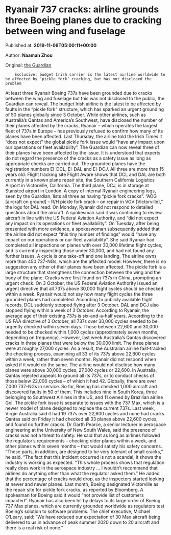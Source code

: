 
# Ryanair 737 cracks: airline grounds three Boeing planes due to cracking between wing and fuselage

Published at: **2019-11-06T05:00:11+00:00**

Author: **Naaman Zhou**

Original: [the Guardian](https://www.theguardian.com/business/2019/nov/06/boeing-737-cracks-ryanair-grounds-three-planes-due-to-cracking-between-wing-and-fuselage)


        Exclusive: budget Irish carrier is the latest airline worldwide to be affected by ‘pickle fork’ cracking, but has not disclosed the problem
      
At least three Ryanair Boeing 737s have been grounded due to cracks between the wing and fuselage but this was not disclosed to the public, the Guardian can reveal.
The budget Irish airline is the latest to be affected by faults in the “pickle fork” structure, which has sparked an urgent grounding of 50 planes globally since 3 October.
While other airlines, such as Australia’s Qantas and America’s Southwest, have disclosed the number of their planes affected by the cracks, Ryanair – which operates the largest fleet of 737s in Europe – has previously refused to confirm how many of its planes have been affected.
Last Thursday, the airline told the Irish Times it “does not expect” the global pickle fork issue would “have any impact upon our operations or fleet availability”.
The Guardian can now reveal three of their planes have been affected by the issue.
It is understood that experts do not regard the presence of the cracks as a safety issue as long as appropriate checks are carried out.
The grounded planes have the registration numbers EI-DCL, EI-DAL and EI-DCJ. All three are more than 15 years old.
Flight tracking site Flight Aware shows that DCL and DAL are both currently in a known plane repair site, the Southern California Logistics Airport in Victorville, California.
The third plane, DCJ, is in storage at Stansted airport in London.
A copy of internal Ryanair engineering logs, seen by the Guardian, lists all three as having “pickle fork cracks”.
“AOG [aircraft on ground] – R/H pickle fork crack – on repair in VCV [Victorville],” the logs for DAL read.
On Monday, Ryanair did not respond to detailed questions about the aircraft. A spokesman said it was continuing to review aircraft in line with the US Federal Aviation Authority, and “did not expect any impact on its operations or fleet availability”.
On Tuesday, after being presented with more evidence, a spokeswoman subsequently added that the airline did not expect “this tiny number of findings” would “have any impact on our operations or our fleet availability”.
She said Ryanair had completed all inspections on planes with over 30,000 lifetime flight cycles, and is currently inspecting those under 30,000, and had not found any further issues.
A cycle is one take-off and one landing.
The airline owns more than 450 737-NGs, which are the affected model. However, there is no suggestion any other of their planes have been affected.
The pickle fork is a large structure that strengthens the connection between the wing and the body of the plane. Cracks were first found on 737s in China, prompting an urgent check.
On 3 October, the US Federal Aviation Authority issued an urgent directive that all 737s above 30,000 flight cycles should be checked within a week.
Ryanair would not say how many flight cycles the three grounded planes had completed.
According to publicly available flight records, DCL suddenly stopped flying after 3 October. DAL and DCJ also stopped flying within a week of 3 October.
According to Ryanair, the average age of their existing 737s is six-and-a-half years.
According to the US FAA directive of 3 October, all 737s over 30,000 cycles needed to be urgently checked within seven days. Those between 22,600 and 30,000 needed to be checked within 1,000 cycles (approximately seven months, depending on frequency).
However, last week Australia’s Qantas discovered cracks in three planes that were below the 30,000 limit. The three planes were at roughly 27,000 cycles.
As a result, the Australian airline fast-tracked the checking process, examining all 33 of its 737s above 22,600 cycles within a week, rather than seven months.
Ryanair did not respond when asked if it would do the same. The airline would not disclose how many planes were above 30,000 cycles, 27,000 cycles or 22,600.
In Australia, Qantas rejected appeals to ground all its 737s, or to conduct checks of those below 22,000 cycles – of which it had 42.
Globally, there are over 7,000 737-NGs in service. So far, Boeing has checked 1,000 aircraft and discovered faults in 50 of them.
This includes nine in South Korea, three belonging to Southwest Airlines in the US, and 11 owned by Brazilian airline Gol. The pickle fork issue is separate to issues with the 737 Max, which is a newer model of plane designed to replace the current 737s.
Last week, Virgin Australia said it had 19 737s over 22,600 cycles and none had cracks. Qantas said on Friday it had checked all 33 planes above 22,600 cycles, and found no further cracks.
Dr Garth Pearce, a senior lecturer in aerospace engineering at the University of New South Wales, said the presence of cracks was not a threat to safety.
He said that as long as airlines followed the regulator’s requirements – checking older planes within a week, and other planes within seven months – that would satisfy his safety concerns.
“These parts, in addition, are designed to be very tolerant of small cracks,” he said. “The fact that this incident occurred is not a scandal, it shows the industry is working as expected.
“This whole process shows that regulation really does work in the aerospace industry … I wouldn’t recommend that airlines do anything other than what the regulator asked them.”
He added that the percentage of cracks would drop, as the inspectors started looking at newer and newer planes.
Last month, Boeing designated Victorville as the repair site for pickle fork cracks, as reported by Bloomberg.
A spokesman for Boeing said it would “not provide list of customers impacted”.
Ryanair has also been hit by delays to its large order of Boeing 737 Max planes, which are currently grounded worldwide as regulators test Boeing’s solution to software problems.
The chief executive, Michael O’Leary, said: “We have reduced our expectation of 30 Max aircraft being delivered to us in advance of peak summer 2020 down to 20 aircraft and there is a real risk of none.”
